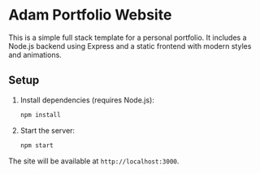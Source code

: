 # Adam Portfolio Website

This is a simple full stack template for a personal portfolio. It includes a Node.js backend using Express and a static frontend with modern styles and animations.

## Setup

1. Install dependencies (requires Node.js):
   ```bash
   npm install
   ```

2. Start the server:
   ```bash
   npm start
   ```

The site will be available at `http://localhost:3000`.
